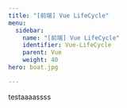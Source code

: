 ```yaml
---
title: "[前端] Vue LifeCycle"
menu:
  sidebar:
    name: "[前端] Vue LifeCycle"
    identifier: Vue-LifeCycle
	parent: Vue
    weight: 40
hero: boat.jpg

---
```

testaaaassss
